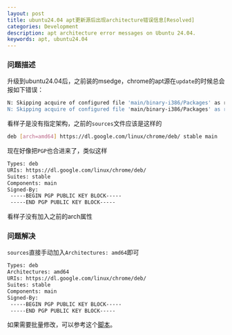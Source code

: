 ```yaml
---
layout: post
title: ubuntu24.04 apt更新源后出现architecture错误信息[Resolved]
categories: Development
description: apt architecture error messages on Ubuntu 24.04.
keywords: apt, ubuntu24.04
---
```


### 问题描述

升级到ubuntu24.04后，之前装的msedge，chrome的apt源在`update`的时候总会报如下错误：

```bash
N: Skipping acquire of configured file 'main/binary-i386/Packages' as repository 'https://dl.google.com/linux/chrome/deb stable InRelease' doesn't support architecture 'i386'
N: Skipping acquire of configured file 'main/binary-i386/Packages' as repository 'https://packages.microsoft.com/repos/edge stable InRelease' doesn't support architecture 'i386'
```

看样子是没有指定架构，之前的`sources`文件应该是这样的

```bash
deb [arch=amd64] https://dl.google.com/linux/chrome/deb/ stable main
```

现在好像把`PGP`也合进来了，类似这样

```bash
Types: deb
URIs: https://dl.google.com/linux/chrome/deb/
Suites: stable
Components: main
Signed-By:
 -----BEGIN PGP PUBLIC KEY BLOCK-----
 -----END PGP PUBLIC KEY BLOCK-----
```

看样子没有加入之前的arch属性

### 问题解决

`sources`直接手动加入`Architectures: amd64`即可

```bash
Types: deb
Architectures: amd64
URIs: https://dl.google.com/linux/chrome/deb/
Suites: stable
Components: main
Signed-By:
 -----BEGIN PGP PUBLIC KEY BLOCK-----
 -----END PGP PUBLIC KEY BLOCK-----
```

如果需要批量修改，可以参考这个[脚本](https://gist.github.com/ThinGuy/21e7b3bb4b63404ad87541cd0ffebf09)。
